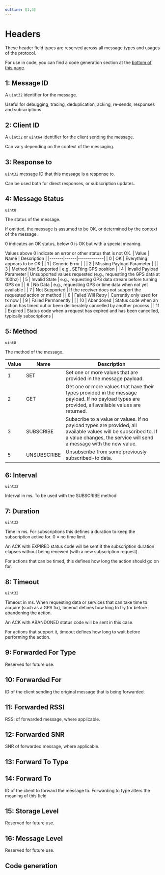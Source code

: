 ```yaml
---
outline: [1,3]
---
```


<script setup>
import GenerateConsts from '../../../components/GenerateConsts.vue'
import { data as protocolData } from '../../../yaml-data.data.ts'
</script>

# Headers

These header field types are reserved across all message types and usages of the protocol.

For use in code, you can find a code generation section at the [bottom of this page](#code-generation).

## 1: Message ID

A `uint32` identifier for the message.

Useful for debugging, tracing, deduplication, acking, re-sends, responses and subscriptions.

## 2: Client ID

A `uint32` or `uint64` identifier for the client sending the message.

Can vary depending on the context of the messaging.

## 3: Response to

`uint32` message ID that this message is a response to.

Can be used both for direct responses, or subscription updates.

## 4: Message Status

`uint8`

The status of the message.

If omitted, the message is assumed to be OK, or determined by the context of the message.

0 indicates an OK status, below 0 is OK but with a special meaning.

Values above 0 indicate an error or other status that is not OK.
| Value | Name | Description |
|-------|------|-------------|
| 0     | OK | Everything appears to be OK |
| 1     | Generic Error | |
| 2     | Missing Payload Parameter | |
| 3     | Method Not Supported | e.g., SETting GPS position |
| 4     | Invalid Payload Parameter | Unsupported values requested (e.g., requesting the GPS data at 100hz) |
| 5     | Invalid State | e.g., requesting GPS data stream before turning GPS on |
| 6     | No Data | e.g., requesting GPS or time data when not yet available |
| 7     | Not Supported | If the receiver does not support the requested action or method |
| 8     | Failed Will Retry | Currently only used for tx now |
| 9     | Failed Permanently | |
| 10    | Abandoned | Status code when an action has timed out or been deliberately cancelled by another process |
| 11    | Expired | Status code when a request has expired and has been cancelled, typically subscriptions |

## 5: Method

`uint8`

The method of the message.

| Value | Name | Description |
|-------|------|-------------|
| 1 | SET | Set one or more values that are provided in the message payload. |
| 2 | GET | Get one or more values that have their types provided in the message payload. If no payload types are provided, all available values are returned. |
| 3 | SUBSCRIBE | Subscribe to a value or values. If no payload types are provided, all available values will be subscribed to. If a value changes, the service will send a message with the new value. |
| 5 | UNSUBSCRIBE | Unsubscribe from some previously subscribed-to data. |

## 6: Interval

`uint32`

Interval in ms. To be used with the SUBSCRIBE method

## 7: Duration

`uint32`

Time in ms. For subscriptions this defines a duration to keep the subscription active for. 0 = no time limit.

An ACK with EXPIRED status code will be sent if the subscription duration elapses without being renewed (with a new subscription request).

For actions that can be timed, this defines how long the action should go on for.

## 8: Timeout

`uint32`

Timeout in ms. When requesting data or services that can take time to acquire (such as a GPS fix), timeout defines how long to try for before abandoning the action.

An ACK with ABANDONED status code will be sent in this case.

For actions that support it, timeout defines how long to wait before performing the action.

## 9: Forwarded For Type

Reserved for future use.

## 10: Forwarded For

ID of the client sending the original message that is being forwarded.

## 11: Forwarded RSSI

RSSI of forwarded message, where applicable.

## 12: Forwarded SNR

SNR of forwarded message, where applicable.

## 13: Forward To Type

## 14: Forward To

ID of the client to forward the message to. Forwarding to type alters the meaning of this field

## 15: Storage Level

Reserved for future use.

## 16: Message Level

Reserved for future use.

## Code generation

<GenerateConsts :dataName="'MH'" :dataPath="'header'" :yaml-data="protocolData"/>
